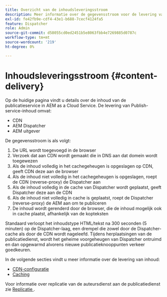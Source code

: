 ```yaml
---
title: Overzicht van de inhoudsleveringsstroom
description: Meer informatie over de gegevensstroom voor de levering van inhoud en hoe u uw inhoud publiceert
exl-id: fe42fb9e-cdf4-43e1-b688-7cecf4124fa5
feature: Dispatcher
role: Admin
source-git-commit: d58055cd0ed2451b5e8063fbb4e7269885d0787c
workflow-type: tm+mt
source-wordcount: '219'
ht-degree: 0%

---
```


# Inhoudsleveringsstroom {#content-delivery}

Op de huidige pagina vindt u details over de inhoud van de publicatieservice in AEM as a Cloud Service. De levering van Publish-service-inhoud omvat:

* CDN
* AEM Dispatcher
* AEM uitgever

De gegevensstroom is als volgt:

1. De URL wordt toegevoegd in de browser
1. Verzoek dat aan CDN wordt gemaakt die in DNS aan dat domein wordt toegewezen
1. Als de inhoud volledig in het cachegeheugen is opgeslagen op CDN, geeft CDN deze aan de browser
1. Als de inhoud niet volledig in het cachegeheugen is opgeslagen, roept de CDN (reverse-proxy) de Dispatcher aan
1. Als de inhoud volledig in de cache van Dispatcher wordt geplaatst, geeft Dispatcher deze aan de CDN
1. Als de inhoud niet volledig in cache is geplaatst, roept de Dispatcher (reverse-proxy) de AEM aan om te publiceren
1. De inhoud wordt gerenderd door de browser, die de inhoud mogelijk ook in cache plaatst, afhankelijk van de kopteksten

Standaard verloopt het inhoudstype HTML/tekst na 300 seconden (5 minuten) op de Dispatcher-laag, een drempel die zowel door de Dispatcher-cache als door de CDN wordt nageleefd. Tijdens herplaatsingen van de publicatiedienst, wordt het geheime voorgeheugen van Dispatcher ontruimd en dan opgewarmd alvorens nieuwe publicatieknooppunten verkeer goedkeuren.

In de volgende secties vindt u meer informatie over de levering van inhoud:
* [CDN-configuratie](/help/implementing/dispatcher/cdn.md)
* [Caching](/help/implementing/dispatcher/caching.md)

Voor informatie over replicatie van de auteursdienst aan de publicatiedienst zie [&#x200B; Replicatie &#x200B;](/help/operations/replication.md).
